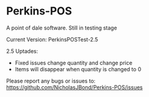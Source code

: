 # Perkins-POS
A point of dale software. Still in testing stage

 Current Version: PerkinsPOSTest-2.5



 2.5 Uptades:
- Fixed issues change quantity and change price
- Items will disappear when quantity is changed to 0




Please report any bugs or issues to: https://github.com/NicholasJBond/Perkins-POS/issues

